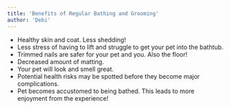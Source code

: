 ```yaml
---
title: 'Benefits of Regular Bathing and Grooming'
author: 'Debi'
---
```


- Healthy skin and coat. Less shedding!
- Less stress of having to lift and struggle to get your pet into the bathtub.
- Trimmed nails are safer for your pet and you. Also the floor!
- Decreased amount of matting.
- Your pet will look and smell great.
- Potential health risks may be spotted before they become major complications.
- Pet becomes accustomed to being bathed. This leads to more enjoyment from the experience!

